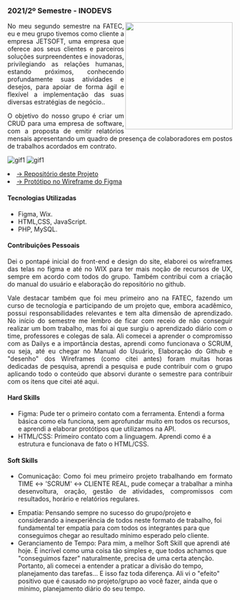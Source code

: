   ### 2021/2º Semestre - INODEVS 
  <img align="right" src="https://user-images.githubusercontent.com/82103455/196815906-0dac1fb3-67a3-495f-bc2a-57d7e393e3f5.jpg" height="240px">
 <p align="justify">No meu segundo semestre na FATEC, eu e meu grupo tivemos como cliente a empresa JETSOFT, uma empresa que oferece aos seus clientes e parceiros soluções surpreendentes e inovadoras, privilegiando as relações humanas, estando próximos, conhecendo profundamente suas atividades e desejos, para apoiar de forma ágil e flexível a implementação das suas diversas estratégias de negócio..</p>
<p align="justify">O objetivo do nosso grupo é criar um CRUD para uma empresa de software, com a proposta de emitir relatórios mensais apresentando um quadro de presença de colaboradores em postos de trabalhos acordados em contrato.</p>

![gif1](https://github.com/Iridium-FATEC/PI-IRIDIUM/blob/main/Projeto/P%C3%A1ginas_gifs/login.gif)
![gif1](https://github.com/Iridium-FATEC/PI-IRIDIUM/blob/main/Projeto/P%C3%A1ginas_gifs/site.gif)
 <li><a href="https://github.com/Inodevs/Inodevs">→ Repositório deste Projeto</a></li> 
  <li><a href="https://www.figma.com/proto/tipWpDl8AF1pPSGCAsVdGA/Untitled?node-id=94%3A2&scaling=scale-down-width&page-id=91%3A2&starting-point-node-id=94%3A2">→ Protótipo no Wireframe do Figma</a></li> 
 
#### Tecnologias Utilizadas
- Figma, Wix.
- HTML,CSS, JavaScript.
- PHP, MySQL.

#### Contribuições Pessoais
<p align="justify">Dei o pontapé inicial do front-end e design do site, elaborei os wireframes das telas no figma e até no WIX para ter mais noção de recursos de UX, sempre em acordo com todos do grupo. Também contribui com a criação do manual do usuário e elaboração do repositório no github.</p>
<p align="justify">Vale destacar também que foi meu primeiro ano na FATEC, fazendo um curso de tecnologia e participando de um projeto que, embora acadêmico, possui responsabilidades relevantes e tem alta dimensão de aprendizado. No início do semestre me lembro de ficar com receio de não conseguir realizar um bom trabalho, mas foi ai que surgiu o aprendizado diário com o time, professores e colegas de sala. Ali comecei a aprender o compromisso com as Dailys e a importância destas, aprendi como funcionava o SCRUM, ou seja, até eu chegar  no Manual do Usuário, Elaboração do Github e "desenho" dos Wireframes (como citei antes) foram muitas horas dedicadas de pesquisa, aprendi a pesquisa e pude contribuir com o grupo aplicando todo o conteúdo que absorvi durante o semestre para contribuir com os itens que citei até aqui. </p>
 
#### Hard Skills
- Figma: Pude ter o primeiro contato com a ferramenta. Entendi a forma básica como ela funciona, sem aprofundar muito em todos os recursos, e aprendi a elaborar protótipos que utilizamos na API.
- HTML/CSS: Primeiro contato com a linguagem. Aprendi como é a estrutura e funcionava de fato o HTML/CSS.

#### Soft Skills
- <p align="justify">Comunicação: Como foi meu primeiro projeto trabalhando em formato TIME ↔ 'SCRUM' ↔ CLIENTE REAL, pude começar a trabalhar a minha desenvoltura, oração, gestão de atividades, compromissos com resultados, horário e relatórios regulares.
- Empatia: Pensando sempre no sucesso do grupo/projeto e considerando a inexperiência de todos neste formato de trabalho, foi fundamental ter empatia para com todos os integrantes para que conseguimos chegar ao resultado mínimo esperado pelo cliente.
- Geranciamento de Tempo: Para mim, a melhor Soft Skill que aprendi até hoje. É incrível como uma coisa tão simples e, que todos achamos que "conseguimos fazer" naturalmente, precisa de uma certa atenção. Portanto, ali comecei a entender a praticar a divisão do tempo, planejamento das tarefas... E isso faz toda diferença. Ali vi o "efeito" positivo que é causado no projeto/grupo ao você fazer, ainda que o mínimo, planejamento diário do seu tempo.</p>
 
 
